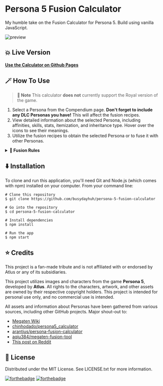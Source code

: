 # Persona 5 Fusion Calculator

My humble take on the Fusion Calculator for Persona 5. Build using vanilla JavaScript.

![preview](https://github.com/user-attachments/assets/fed81ada-f23a-4d56-bb10-5de6210e8fc9)

## 💥 Live Version
#### [Use the Calculator on Github Pages](https://busydayhuh.github.io/persona-5-fusion-calculator/) 

## 🪄 How To Use
> **📍 Note**
> This calculator **does not** currently support the Royal version of the game.

1. Select a Persona from the Compendium page. **Don't forget to include any DLC Personas you have!** This will affect the fusion recipes.
2. View detailed information about the selected Persona, including affinities, skills, stats, itemization, and inheritance type. Hover over the icons to see their meanings.
3. Utilize the fusion recipes to obtain the selected Persona or to fuse it with other Personas.

<details>
<summary><strong>🧐 Fusion Rules</strong></summary>

### Standard fusion
The Persona you receive is determined by the average level of the fusion materials, divided by two, and then rounded up to find the first available Persona in the list. For example, fusing a Level 10 and a Level 12 Persona will attempt to yield a Level 11 Persona of a specific Arcana. If a Level 11 Persona is not available, the calculator will continue to search for the next _higher_ level option within that Arcana.  
  
> **((DEFAULT LVL A + DEFAULT LVL B) / 2 ) + 1 or 0.5 = RESULTING PERSONA LEVEL**

### Fusing two Personas of the same Arcana
When fusing two Personas of the same Arcana, the result will always be another Persona of that same Arcana. This is the only scenario in which the resulting Persona could match one of the fused Personas, but this is not allowed. Instead, the outcome will be the next _lowest_ Persona within that Arcana. If no lower-level Personas exist in that Arcana, the fusion will not be possible.

### Fusion with Gem Persona (Treasure Demon)
> Gem Personas are marked with the `GEM` badge in the list.

Gem Personas have unique fusion rules. They only accept specific ingredients, and the resulting Persona is influenced by the level of the non-Gem Persona ingredient. For instance, fusing Messiah Picaro with Stone of Scone will yield Satan **only if** Messiah Picaro is between levels 90 and 91.

**Fusing with a Treasure Demon results in a Persona that is 1 or 2 ranks higher or lower within that Persona's Arcana.** The direction (up or down) and the number of ranks depend on the specific combination of the Gem Persona and the Arcana used.

> All recipes involving Gem Personas in this calculator utilize base levels for the second ingredient. Your results in the game may vary.

### Special Recepies
> Personas with special recipes are marked with the `SPECIAL` badge in the list.

Special fusion follows a unique formula that does not adhere to the conventional class-based fusion chart. Instead, it relies on a specific fusion list that cannot be altered. You can view this specific list on the page of the desired Persona.

</details>

## ⬇️ Installation
To clone and run this application, you'll need Git and Node.js (which comes with npm) installed on your computer. From your command line:
```
# Clone this repository
$ git clone https://github.com/busydayhuh/persona-5-fusion-calculator

# Go into the repository
$ cd persona-5-fusion-calculator

# Install dependencies
$ npm install

# Run the app
$ npm start
```

## ⭐ Credits

This project is a fan-made tribute and is not affiliated with or endorsed by Atlus or any of its subsidiaries.

This project utilizes images and characters from the game **Persona 5**, developed by **Atlus**. All rights to the characters, artwork, and other assets are owned by their respective copyright holders. This project is intended for personal use only, and no commercial use is intended.

All assets and information about Personas have been gathered from various sources, including other GitHub projects. Major shout-out to:
* [Megaten Wiki](https://megatenwiki.com/wiki/Main_Page)
* [chinhodado/persona5_calculator](https://github.com/chinhodado/persona5_calculator)
* [arantius/persona-fusion-calculator](https://github.com/arantius/persona-fusion-calculator)
* [aqiu384/megaten-fusion-tool](https://github.com/aqiu384/megaten-fusion-tool)
* [This post on Reddit](https://www.reddit.com/r/Persona5/comments/67t820/4k_pause_menu_wallpapers_assets_and_vectors/)


## 📜 License

Distributed under the MIT License. See LICENSE.txt for more information.

[![forthebadge](https://forthebadge.com/images/badges/uses-js.svg)](https://forthebadge.com) [![forthebadge](https://forthebadge.com/images/badges/contains-17-coffee-cups.svg)](https://forthebadge.com) 
